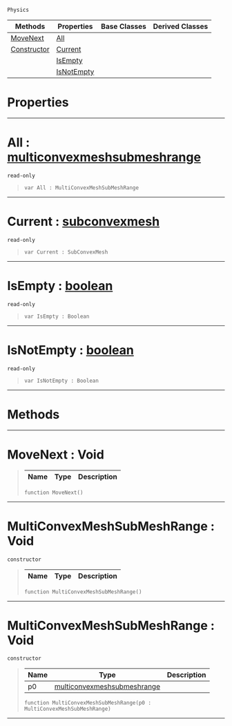  `Physics`

|Methods|Properties|Base Classes|Derived Classes|
|---|---|---|---|
|[ MoveNext](https://github.com/PlasmaEngine/PlasmaDocs/tree/master/docs/C%2B%2B/code_reference/class_reference/multiconvexmeshsubmeshrange.markdown#movenext-void)|[ All](https://github.com/PlasmaEngine/PlasmaDocs/tree/master/docs/C%2B%2B/code_reference/class_reference/multiconvexmeshsubmeshrange.markdown#all-plasma-engine-document)| | |
|[ Constructor](https://github.com/PlasmaEngine/PlasmaDocs/tree/master/docs/C%2B%2B/code_reference/class_reference/multiconvexmeshsubmeshrange.markdown#multiconvexmeshsubmeshra)|[ Current](https://github.com/PlasmaEngine/PlasmaDocs/tree/master/docs/C%2B%2B/code_reference/class_reference/multiconvexmeshsubmeshrange.markdown#current-plasma-engine-docu)| | |
| |[ IsEmpty](https://github.com/PlasmaEngine/PlasmaDocs/tree/master/docs/C%2B%2B/code_reference/class_reference/multiconvexmeshsubmeshrange.markdown#isempty-plasma-engine-docu)| | |
| |[ IsNotEmpty](https://github.com/PlasmaEngine/PlasmaDocs/tree/master/docs/C%2B%2B/code_reference/class_reference/multiconvexmeshsubmeshrange.markdown#isnotempty-plasma-engine-d)| | |


 #  Properties


---  
 #  All : [multiconvexmeshsubmeshrange](https://github.com/PlasmaEngine/PlasmaDocs/tree/master/docs/C%2B%2B/code_reference/class_reference/multiconvexmeshsubmeshrange.markdown)

 `read-only`

> 
> ``` lang=cpp, name=Lightning
> var All : MultiConvexMeshSubMeshRange


---  
 #  Current : [subconvexmesh](https://github.com/PlasmaEngine/PlasmaDocs/tree/master/docs/C%2B%2B/code_reference/class_reference/subconvexmesh.markdown)

 `read-only`

> 
> ``` lang=cpp, name=Lightning
> var Current : SubConvexMesh


---  
 #  IsEmpty : [boolean](https://github.com/PlasmaEngine/PlasmaDocs/tree/master/docs/C%2B%2B/code_reference/lightning_base_types/boolean.markdown)

 `read-only`

> 
> ``` lang=cpp, name=Lightning
> var IsEmpty : Boolean


---  
 #  IsNotEmpty : [boolean](https://github.com/PlasmaEngine/PlasmaDocs/tree/master/docs/C%2B%2B/code_reference/lightning_base_types/boolean.markdown)

 `read-only`

> 
> ``` lang=cpp, name=Lightning
> var IsNotEmpty : Boolean


---  
 #  Methods


---  
 #  MoveNext : Void

> 
> |Name|Type|Description|
> |---|---|---|
> ``` lang=cpp, name=Lightning
> function MoveNext()
> ``` 


---  
 #  MultiConvexMeshSubMeshRange : Void

 `constructor`

> 
> |Name|Type|Description|
> |---|---|---|
> ``` lang=cpp, name=Lightning
> function MultiConvexMeshSubMeshRange()
> ``` 


---  
 #  MultiConvexMeshSubMeshRange : Void

 `constructor`

> 
> |Name|Type|Description|
> |---|---|---|
> |p0|[multiconvexmeshsubmeshrange](https://github.com/PlasmaEngine/PlasmaDocs/tree/master/docs/C%2B%2B/code_reference/class_reference/multiconvexmeshsubmeshrange.markdown)| |
> ``` lang=cpp, name=Lightning
> function MultiConvexMeshSubMeshRange(p0 : MultiConvexMeshSubMeshRange)
> ``` 


---  
 

 